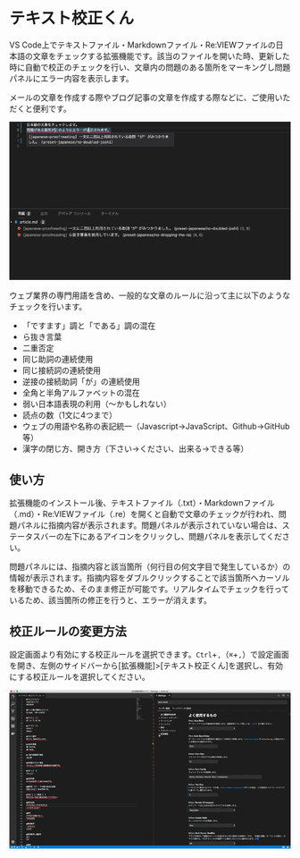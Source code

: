 # テキスト校正くん

VS Code上でテキストファイル・Markdownファイル・Re:VIEWファイルの日本語の文章をチェックする拡張機能です。該当のファイルを開いた時、更新した時に自動で校正のチェックを行い、文章内の問題のある箇所をマーキングし問題パネルにエラー内容を表示します。

メールの文章を作成する際やブログ記事の文章を作成する際などに、ご使用いただくと便利です。

![デモ](images/demo.gif)

ウェブ業界の専門用語を含め、一般的な文章のルールに沿って主に以下のようなチェックを行います。

- 「ですます」調と「である」調の混在
- ら抜き言葉
- 二重否定
- 同じ助詞の連続使用
- 同じ接続詞の連続使用
- 逆接の接続助詞「が」の連続使用
- 全角と半角アルファベットの混在
- 弱い日本語表現の利用（〜かもしれない）
- 読点の数（1文に4つまで）
- ウェブの用語や名称の表記統一（Javascript→JavaScript、Github→GitHub等）
- 漢字の閉じ方、開き方（下さい→ください、出来る→できる等）

## 使い方

拡張機能のインストール後、テキストファイル（.txt）・Markdownファイル（.md）・Re:VIEWファイル（.re）を開くと自動で文章のチェックが行われ、問題パネルに指摘内容が表示されます。問題パネルが表示されていない場合は、ステータスバーの左下にあるアイコンをクリックし、問題パネルを表示してください。

問題パネルには、指摘内容と該当箇所（何行目の何文字目で発生しているか）の情報が表示されます。指摘内容をダブルクリックすることで該当箇所へカーソルを移動できるため、そのまま修正が可能です。リアルタイムでチェックを行っているため、該当箇所の修正を行うと、エラーが消えます。

## 校正ルールの変更方法

設定画面より有効にする校正ルールを選択できます。`Ctrl`+`,`（`⌘`+`,`）で設定画面を開き、左側のサイドバーから[拡張機能]>[テキスト校正くん]を選択し、有効にする校正ルールを選択してください。

![](images/demo_setting.gif)